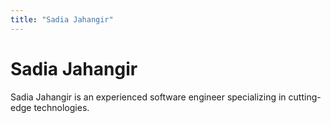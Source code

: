 ```yaml
---
title: "Sadia Jahangir"
---
```


# Sadia Jahangir

Sadia Jahangir is an experienced software engineer specializing in cutting-edge technologies.
